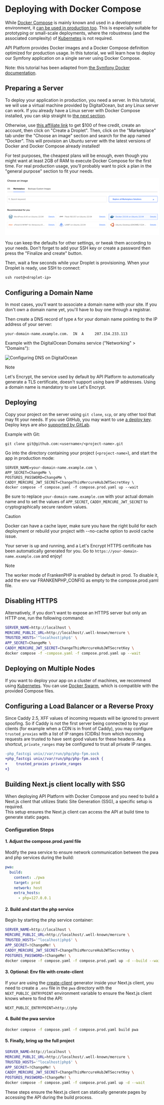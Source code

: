 # Deploying with Docker Compose

While [Docker Compose](https://docs.docker.com/compose/) is mainly known and used in a development environment, it [can be used in production too](https://docs.docker.com/compose/production/). This is especially suitable for prototyping
or small-scale deployments, where the robustness (and the associated complexity) of [Kubernetes](kubernetes.md) is not
required.

API Platform provides Docker images and a Docker Compose definition optimized for production usage.
In this tutorial, we will learn how to deploy our Symfony application on a single server using Docker Compose.

Note: this tutorial has been adapted from [the Symfony Docker documentation](https://github.com/dunglas/symfony-docker/blob/main/docs/production.md).

## Preparing a Server

To deploy your application in production, you need a server.
In this tutorial, we will use a virtual machine provided by DigitalOcean, but any Linux server can work.
If you already have a Linux server with Docker Compose installed, you can skip straight to [the next section](#configuring-a-domain-name).

Otherwise, use [this affiliate link](https://m.do.co/c/5d8aabe3ab80) to get $100 of free credit, create an account, then click on "Create a Droplet".
Then, click on the "Marketplace" tab under the "Choose an image" section and search for the app named "Docker".
This will provision an Ubuntu server with the latest versions of Docker and Docker Compose already installed!

For test purposes, the cheapest plans will be enough, even though you might want at least 2GB of RAM to execute Docker Compose for the first time. For real production usage, you'll probably want to pick a plan in the "general purpose" section to fit your needs.

![Deploying an API Platform project on DigitalOcean with Docker Compose](images/digitalocean-droplet.png)

You can keep the defaults for other settings, or tweak them according to your needs.
Don't forget to add your SSH key or create a password then press the "Finalize and create" button.

Then, wait a few seconds while your Droplet is provisioning.
When your Droplet is ready, use SSH to connect:

```console
ssh root@<droplet-ip>
```

## Configuring a Domain Name

In most cases, you'll want to associate a domain name with your site.
If you don't own a domain name yet, you'll have to buy one through a registrar.

Then create a DNS record of type `A` for your domain name pointing to the IP address of your server:

```dns
your-domain-name.example.com.  IN  A     207.154.233.113
```

Example with the DigitalOcean Domains service ("Networking" > "Domains"):

![Configuring DNS on DigitalOcean](digitalocean-dns.png)

> [!NOTE]
> Let's Encrypt, the service used by default by API Platform to automatically generate a TLS certificate, doesn't support using bare IP addresses.
> Using a domain name is mandatory to use Let's Encrypt.

## Deploying

Copy your project on the server using `git clone`, `scp`, or any other tool that may fit your needs.
If you use GitHub, you may want to use [a deploy key](https://docs.github.com/en/developers/overview/managing-deploy-keys#deploy-keys).
Deploy keys are also [supported by GitLab](https://docs.gitlab.com/ee/user/project/deploy_keys/).

Example with Git:

```console
git clone git@github.com:<username>/<project-name>.git
```

Go into the directory containing your project (`<project-name>`), and start the app in production mode:

```console
SERVER_NAME=your-domain-name.example.com \
APP_SECRET=ChangeMe \
POSTGRES_PASSWORD=ChangeMe \
CADDY_MERCURE_JWT_SECRET=ChangeThisMercureHubJWTSecretKey \
docker compose -f compose.yaml -f compose.prod.yaml up --wait
```

Be sure to replace `your-domain-name.example.com` with your actual domain name and to set the values of `APP_SECRET`, `CADDY_MERCURE_JWT_SECRET` to cryptographically secure random values.

> [!CAUTION]
> Docker can have a cache layer, make sure you have the right build for each deployment or rebuild your project with --no-cache option to avoid cache issue.

Your server is up and running, and a Let's Encrypt HTTPS certificate has been automatically generated for you.
Go to `https://your-domain-name.example.com` and enjoy!

> [!NOTE]
> The worker mode of FrankenPHP is enabled by default in prod. To disable it, add the env var FRANKENPHP_CONFIG as empty to the compose.prod.yaml file.

## Disabling HTTPS

Alternatively, if you don't want to expose an HTTPS server but only an HTTP one, run the following command:

```bash
SERVER_NAME=http://localhost \
MERCURE_PUBLIC_URL=http://localhost/.well-known/mercure \
TRUSTED_HOSTS='^localhost|php$' \
APP_SECRET=ChangeMe \
CADDY_MERCURE_JWT_SECRET=ChangeThisMercureHubJWTSecretKey \
docker compose -f -compose.yaml -f compose.prod.yaml up --wait
```

## Deploying on Multiple Nodes

If you want to deploy your app on a cluster of machines, we recommend using [Kubernetes](kubernetes.md).
You can use [Docker Swarm](https://docs.docker.com/engine/swarm/stack-deploy/),
which is compatible with the provided Compose files.

## Configuring a Load Balancer or a Reverse Proxy

Since Caddy 2.5, XFF values of incoming requests will be ignored to prevent spoofing.
So if Caddy is not the first server being connected to by your clients (for example when a CDN is in front of Caddy), you may configure `trusted_proxies` with a list of IP ranges (CIDRs) from which incoming requests are trusted to have sent good values for these headers.
As a shortcut, `private_ranges` may be configured to trust all private IP ranges.

```diff
-php_fastcgi unix//var/run/php/php-fpm.sock
+php_fastcgi unix//var/run/php/php-fpm.sock {
+    trusted_proxies private_ranges
+}
```

## Building Next.js client locally with SSG

When deploying API Platform with Docker Compose and you need to build a Next.js client that utilizes Static Site Generation (SSG), a specific setup is required.  
This setup ensures the Next.js client can access the API at build time to generate static pages.

### Configuration Steps

#### 1. Adjust the compose.prod.yaml file

Modify the pwa service to ensure network communication between the pwa and php services during the build:

```yaml
pwa:
  build:
    context: ./pwa
    target: prod
    network: host
    extra_hosts:
      - php=127.0.0.1
```

#### 2. Build and start the php service

Begin by starting the php service container:

```bash
SERVER_NAME=http://localhost \
MERCURE_PUBLIC_URL=http://localhost/.well-known/mercure \
TRUSTED_HOSTS='^localhost|php$' \
APP_SECRET=!ChangeMe! \
CADDY_MERCURE_JWT_SECRET=ChangeThisMercureHubJWTSecretKey \
POSTGRES_PASSWORD=!ChangeMe! \
docker compose -f compose.yaml -f compose.prod.yaml up -d --build --wait php
```

#### 3. Optional: Env file with create-client

If your are using the [create-client](../create-client/nextjs.md) generator inside your Next.js client, you need to create a `.env` file in the `pwa` directory with the `NEXT_PUBLIC_ENTRYPOINT` environment variable to ensure the Next.js client knows where to find the API:

```dotenv
NEXT_PUBLIC_ENTRYPOINT=http://php
```

#### 4. Build the pwa service

```bash
docker compose -f compose.yaml -f compose.prod.yaml build pwa
```

#### 5. Finally, bring up the full project

```bash
SERVER_NAME=http://localhost \
MERCURE_PUBLIC_URL=http://localhost/.well-known/mercure \
TRUSTED_HOSTS='^localhost|php$' \
APP_SECRET=!ChangeMe! \
CADDY_MERCURE_JWT_SECRET=ChangeThisMercureHubJWTSecretKey \
POSTGRES_PASSWORD=!ChangeMe! \
docker compose -f compose.yaml -f compose.prod.yaml up -d --wait
```

These steps ensure the Next.js client can statically generate pages by accessing the API during the build process.
